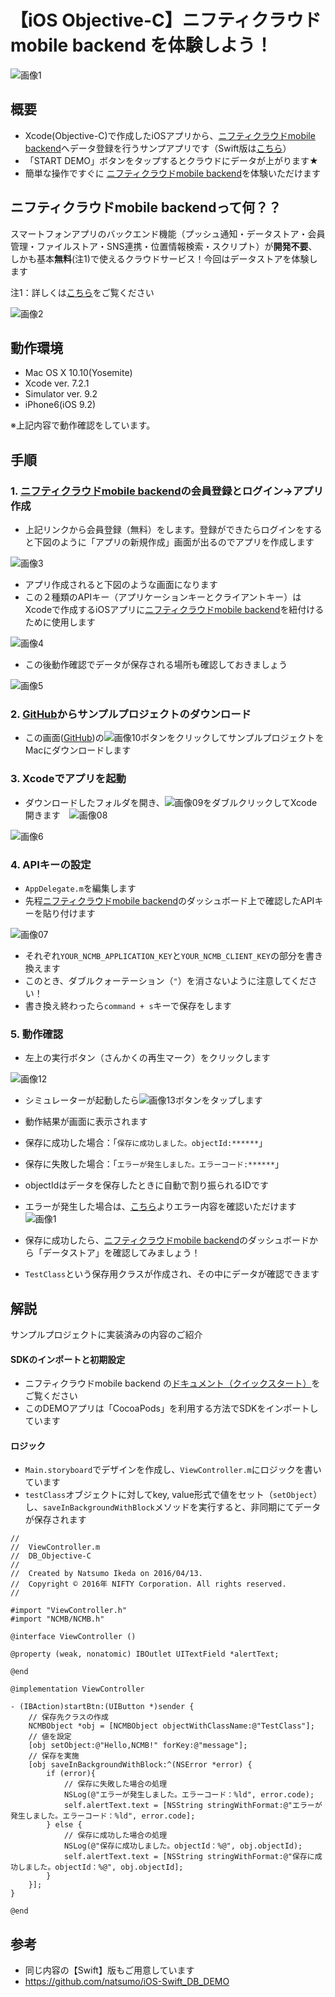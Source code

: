 # 【iOS Objective-C】ニフティクラウドmobile backend を体験しよう！
![画像1](/readme-img/001.png)

## 概要
* Xcode(Objective-C)で作成したiOSアプリから、[ニフティクラウドmobile backend](http://mb.cloud.nifty.com/)へデータ登録を行うサンプアプリです（Swift版は[こちら](https://github.com/natsumo/iOS-Swift_DB_DEMO)）
 * 「START DEMO」ボタンをタップするとクラウドにデータが上がります★
* 簡単な操作ですぐに [ニフティクラウドmobile backend](http://mb.cloud.nifty.com/)を体験いただけます

## ニフティクラウドmobile backendって何？？
スマートフォンアプリのバックエンド機能（プッシュ通知・データストア・会員管理・ファイルストア・SNS連携・位置情報検索・スクリプト）が**開発不要**、しかも基本**無料**(注1)で使えるクラウドサービス！今回はデータストアを体験します

注1：詳しくは[こちら](http://mb.cloud.nifty.com/price.htm)をご覧ください

![画像2](/readme-img/002.png)

## 動作環境
* Mac OS X 10.10(Yosemite)
* Xcode ver. 7.2.1
* Simulator ver. 9.2
 * iPhone6(iOS 9.2)

※上記内容で動作確認をしています。


## 手順
### 1. [ニフティクラウドmobile backend](http://mb.cloud.nifty.com/)の会員登録とログイン→アプリ作成

* 上記リンクから会員登録（無料）をします。登録ができたらログインをすると下図のように「アプリの新規作成」画面が出るのでアプリを作成します

![画像3](/readme-img/003.png)

* アプリ作成されると下図のような画面になります
* この２種類のAPIキー（アプリケーションキーとクライアントキー）はXcodeで作成するiOSアプリに[ニフティクラウドmobile backend](http://mb.cloud.nifty.com/)を紐付けるために使用します

![画像4](/readme-img/004.png)

* この後動作確認でデータが保存される場所も確認しておきましょう

![画像5](/readme-img/005.png)

### 2. [GitHub](https://github.com/natsumo/iOS-Objective-C_DB_DEMO.git)からサンプルプロジェクトのダウンロード

* この画面([GitHub](https://github.com/natsumo/iOS-Objective-C_DB_DEMO.git))の![画像10](/readme-img/010.png)ボタンをクリックしてサンプルプロジェクトをMacにダウンロードします

### 3. Xcodeでアプリを起動

* ダウンロードしたフォルダを開き、![画像09](/readme-img/009.png)をダブルクリックしてXcode開きます　![画像08](/readme-img/008.png)

![画像6](/readme-img/006.png)

### 4. APIキーの設定

* `AppDelegate.m`を編集します
* 先程[ニフティクラウドmobile backend](http://mb.cloud.nifty.com/)のダッシュボード上で確認したAPIキーを貼り付けます

![画像07](/readme-img/007.png)

* それぞれ`YOUR_NCMB_APPLICATION_KEY`と`YOUR_NCMB_CLIENT_KEY`の部分を書き換えます
 * このとき、ダブルクォーテーション（`"`）を消さないように注意してください！
* 書き換え終わったら`command + s`キーで保存をします

### 5. 動作確認
* 左上の実行ボタン（さんかくの再生マーク）をクリックします

![画像12](/readme-img/012.png)

* シミュレーターが起動したら![画像13](/readme-img/013.png)ボタンをタップします
* 動作結果が画面に表示されます
 * 保存に成功した場合：「`保存に成功しました。objectId:******`」
 * 保存に失敗した場合：「`エラーが発生しました。エラーコード:******`」
* objectIdはデータを保存したときに自動で割り振られるIDです
* エラーが発生した場合は、[こちら](http://mb.cloud.nifty.com/doc/current/rest/common/error.html)よりエラー内容を確認いただけます
![画像1](/readme-img/001.png)

* 保存に成功したら、[ニフティクラウドmobile backend](http://mb.cloud.nifty.com/)のダッシュボードから「データストア」を確認してみましょう！
* `TestClass`という保存用クラスが作成され、その中にデータが確認できます

## 解説
サンプルプロジェクトに実装済みの内容のご紹介

#### SDKのインポートと初期設定
* ニフティクラウドmobile backend の[ドキュメント（クイックスタート）](http://mb.cloud.nifty.com/doc/current/introduction/quickstart_ios.html)をご覧ください
 * このDEMOアプリは「CocoaPods」を利用する方法でSDKをインポートしています

#### ロジック
 * `Main.storyboard`でデザインを作成し、`ViewController.m`にロジックを書いています
 * `testClass`オブジェクトに対してkey, value形式で値をセット（`setObject`）し、`saveInBackgroundWithBlock`メソッドを実行すると、非同期にてデータが保存されます

```objc
//
//  ViewController.m
//  DB_Objective-C
//
//  Created by Natsumo Ikeda on 2016/04/13.
//  Copyright © 2016年 NIFTY Corporation. All rights reserved.
//

#import "ViewController.h"
#import "NCMB/NCMB.h"

@interface ViewController ()

@property (weak, nonatomic) IBOutlet UITextField *alertText;

@end

@implementation ViewController

- (IBAction)startBtn:(UIButton *)sender {
    // 保存先クラスの作成
    NCMBObject *obj = [NCMBObject objectWithClassName:@"TestClass"];
    // 値を設定
    [obj setObject:@"Hello,NCMB!" forKey:@"message"];
    // 保存を実施
    [obj saveInBackgroundWithBlock:^(NSError *error) {
        if (error){
            // 保存に失敗した場合の処理
            NSLog(@"エラーが発生しました。エラーコード：%ld", error.code);
            self.alertText.text = [NSString stringWithFormat:@"エラーが発生しました。エラーコード：%ld", error.code];
        } else {
            // 保存に成功した場合の処理
            NSLog(@"保存に成功しました。objectId：%@", obj.objectId);
            self.alertText.text = [NSString stringWithFormat:@"保存に成功しました。objectId：%@", obj.objectId];
        }
    }];
}

@end
```

## 参考
* 同じ内容の【Swift】版もご用意しています
 * https://github.com/natsumo/iOS-Swift_DB_DEMO
